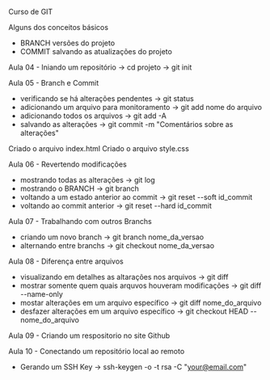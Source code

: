 Curso de GIT

Alguns dos conceitos básicos
- BRANCH versões do projeto
- COMMIT salvando as atualizações do projeto

Aula 04 - Iniando um repositório
-> cd projeto
-> git init

Aula 05 - Branch e Commit
- verificando se há alterações pendentes    -> git status
- adicionando um arquivo para monitoramento -> git add nome do arquivo
- adicionando todos os arquivos             -> git add -A
- salvando as alterações                    -> git commit -m "Comentários sobre as alterações"

Criado o arquivo index.html
Criado o arquivo style.css

Aula 06 - Revertendo modificações
- mostrando todas as alterações           -> git log
- mostrando o BRANCH                      -> git branch
- voltando a um estado anterior ao commit -> git reset --soft id_commit
- voltando ao commit anterior             -> git reset --hard id_commit

Aula 07 - Trabalhando com outros Branchs
- criando um novo branch   -> git branch nome_da_versao
- alternando entre branchs -> git checkout nome_da_versao

Aula 08 - Diferença entre arquivos
- visualizando em detalhes as altarações nos arquivos      -> git diff
- mostrar somente quem quais arquvos houveram modificações -> git diff --name-only
- mostar alterações em um arquivo específico               -> git diff nome_do_arquivo
- desfazer alterações em um arquivo específico             -> git checkout HEAD -- nome_do_arquivo

Aula 09 - Criando um respositorio no site Github

Aula 10 - Conectando um repositório local ao remoto
- Gerando um SSH Key -> ssh-keygen -o -t rsa -C "your@email.com"